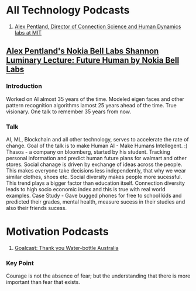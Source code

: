 # All Technology Podcasts

1. [Alex Pentland, Director of Connection Science and Human Dynamics labs at MIT](https://github.com/sriharshakondapalli/My_Paper_Notes/new/master#alex-pentlands-nokia-bell-labs-shannon-luminary-lecture-future-human-by-nokia-bell-labs)

## [Alex Pentland's Nokia Bell Labs Shannon Luminary Lecture: Future Human by Nokia Bell Labs][1]

### Introduction
Worked on AI almost 35 years of the time. 
Modeled eigen faces and other pattern recognition algorithms lamost 25 years ahead of the time.
True visionary. One talk to remember 35 years from now.

### Talk
AI, ML, Blockchain and all other technology, serves to accelerate the rate of change.
Goal of the talk is to make Human AI - Make Humans Intellegent. :)
Thasos - a company on bloomberg, started by his student. Tracking personal information and predict human future plans for walmart and other stores.
Social chanage is driven by exchange of ideas across the people. This makes everyone take decisions less independently, that why we wear similar clothes, shoes etc.
Social diversity makes people more sucessful. This trend plays a bigger factor than education itself.
Connection diversity leads to high socio economic index and this is true with real world examples.
Case Study - Gave bugged phones for free to school kids and predicted their grades, mental health, measure sucess in their studies and also their friends sucess. 


[1]: https://soundcloud.com/bell-labs/future-human-ep-17-alex-pentlands-nokia-bell-labs-shannon-luminary-lecture


# Motivation Podcasts

1. [Goalcast: Thank you Water-bottle Australia](https://www.youtube.com/watch?v=PEaJfX7S9kw)

### Key Point
Courage is not the absence of fear; but the understanding that there is more important than fear that exists. 
